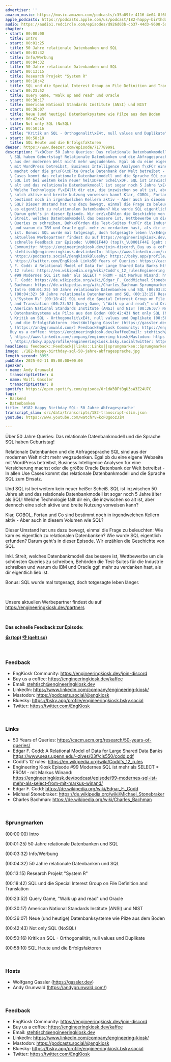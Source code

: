 ```yaml
---
advertiser: ''
amazon_music: https://music.amazon.com/podcasts/c35a09fe-4116-4e04-8f68-77d61b112e46/engineering-kiosk
apple_podcasts: https://podcasts.apple.com/us/podcast/182-happy-birthday-sql-50-jahre-abfragesprache/id1603082924?i=1000691005752&uo=4
audio: https://audio1.redcircle.com/episodes/d926d03b-cb37-44d3-9608-5af62ad89fe9/stream.mp3
chapter:
- start: 00:00:00
  title: Intro
- start: 00:01:25
  title: 50 Jahre relationale Datenbanken und SQL
- start: 00:03:32
  title: Info/Werbung
- start: 00:04:32
  title: 50 Jahre relationale Datenbanken und SQL
- start: 00:13:15
  title: Research Projekt "System R"
- start: 00:18:42
  title: SQL und die Special Interest Group on File Definition and Translation
- start: 00:23:52
  title: Query Game, "Walk up and read" und Oracle
- start: 00:30:17
  title: American National Standards Institute (ANSI) und NIST
- start: 00:36:07
  title: Neue (und heutige) Datenbanksysteme wie Pilze aus dem Boden
- start: 00:42:43
  title: Not only SQL (NoSQL)
- start: 00:50:16
  title: "Kritik an SQL - Orthogonalit\xE4t, null values und Duplikate"
- start: 00:58:10
  title: SQL Heute und die Erfolgsfaktoren
deezer: https://www.deezer.com/episode/717789991
description: "\xDCber 50 Jahre Queries: Das relationale Datenbankmodell und die Sprache\
  \ SQL haben Geburtstag! Relationale Datenbanken und die Abfragesprache SQL sind\
  \ aus der modernen Welt nicht mehr wegzudenken. Egal ob du eine eigene Webseite\
  \ mit WordPress betreibst, Business Intelligence Analysen f\xFCr eine Versicherung\
  \ machst oder die gr\xF6\xDFte Oracle Datenbank der Welt betreibst - In allen Use\
  \ Cases kommt das relationale Datenbankmodell und die Sprache SQL zum Einsatz. Und\
  \ SQL ist bei weitem kein neuer hei\xDFer Schei\xDF. SQL ist inzwischen 50 Jahre\
  \ alt und das relationale Datenbankmodell ist sogar noch 5 Jahre \xE4lter als SQL!\
  \ Welche Technologie f\xE4llt dir ein, die inzwischen so alt ist, aber dennoch eine\
  \ solch aktive und breite Nutzung vorweisen kann? Klar, COBOL, Fortan und Co sind\
  \ bestimmt noch in irgendwelchen Kellern aktiv - Aber auch in diesem Volumen wie\
  \ SQL? Dieser Umstand hat uns dazu bewegt, einmal die Frage zu beleuchten: Wie kam\
  \ es eigentlich zu relationalen Datenbanken? Wie wurde SQL eigentlich erfunden?\
  \ Darum geht's in dieser Episode. Wir erz\xE4hlen die Geschichte von SQL. Inkl.\
  \ Streit, welches Datenbankmodell das bessere ist, Wettbewerbe um die sch\xF6nsten\
  \ Queries zu schreiben, Beh\xF6rden die Test-Suites f\xFCr die Industrie schreiben\
  \ und warum du IBM und Oracle ggf. mehr zu verdanken hast, als dir eigentlich lieb\
  \ ist. Bonus: SQL wurde mal totgesagt, doch totgesagte leben l\xE4nger.  Unsere\
  \ aktuellen Werbepartner findest du auf https://engineeringkiosk.dev/partners  Das\
  \ schnelle Feedback zur Episode: \U0001F44D (top)\_\U0001F44E (geht so)  FeedbackEngKiosk\
  \ Community: https://engineeringkiosk.dev/join-discord\_Buy us a coffee: https://engineeringkiosk.dev/kaffeeEmail:\
  \ stehtisch@engineeringkiosk.devLinkedIn: https://www.linkedin.com/company/engineering-kiosk/Mastodon:\
  \ https://podcasts.social/@engkioskBluesky: https://bsky.app/profile/engineeringkiosk.bsky.socialTwitter:\
  \ https://twitter.com/EngKiosk Links50 Years of Queries: https://cacm.acm.org/research/50-years-of-queries/Edgar\
  \ F. Codd: A Relational Model of Data for Large Shared Data Banks https://www.seas.upenn.edu/~zives/03f/cis550/codd.pdfCodd's\
  \ 12 rules: https://en.wikipedia.org/wiki/Codd's_12_rulesEngineering Kiosk Episode\
  \ #99 Modernes SQL ist mehr als SELECT * FROM - mit Markus Winand: https://engineeringkiosk.dev/podcast/episode/99-modernes-sql-ist-mehr-als-select-from-mit-markus-winand/Edgar\
  \ F. Codd: https://de.wikipedia.org/wiki/Edgar_F._CoddMichael Stonebraker: https://de.wikipedia.org/wiki/Michael_StonebrakerCharles\
  \ Bachman: https://de.wikipedia.org/wiki/Charles_Bachman Sprungmarken(00:00:00)\
  \ Intro (00:01:25) 50 Jahre relationale Datenbanken und SQL (00:03:32) Info/Werbung\
  \ (00:04:32) 50 Jahre relationale Datenbanken und SQL (00:13:15) Research Projekt\
  \ \"System R\" (00:18:42) SQL und die Special Interest Group on File Definition\
  \ and Translation (00:23:52) Query Game, \"Walk up and read\" und Oracle (00:30:17)\
  \ American National Standards Institute (ANSI) und NIST (00:36:07) Neue (und heutige)\
  \ Datenbanksysteme wie Pilze aus dem Boden (00:42:43) Not only SQL (NoSQL) (00:50:16)\
  \ Kritik an SQL - Orthogonalit\xE4t, null values und Duplikate (00:58:10) SQL Heute\
  \ und die Erfolgsfaktoren  HostsWolfgang Gassler (https://gassler.dev)\_Andy Grunwald\
  \ (https://andygrunwald.com/) FeedbackEngKiosk Community: https://engineeringkiosk.dev/join-discord\_\
  Buy us a coffee: https://engineeringkiosk.dev/kaffeeEmail: stehtisch@engineeringkiosk.devLinkedIn:\
  \ https://www.linkedin.com/company/engineering-kiosk/Mastodon: https://podcasts.social/@engkioskBluesky:\
  \ https://bsky.app/profile/engineeringkiosk.bsky.socialTwitter: https://twitter.com/EngKiosk"
headlines: feedback::Feedback||links::Links||sprungmarken::Sprungmarken||hosts::Hosts
image: ./182-happy-birthday-sql-50-jahre-abfragesprache.jpg
length_second: 3995
pubDate: 2025-02-11 05:00:00+00:00
speaker:
- name: Andy Grunwald
  transcriptLetter: A
- name: Wolfi Gassler
  transcriptLetter: B
spotify: https://open.spotify.com/episode/0r1dW3BFtBgU3sW3Z24U7C
tags:
- Backend
- Datenbanken
title: '#182 Happy Birthday SQL: 50 Jahre Abfragesprache'
transcript_slim: src/data/transcripts/182-transcript-slim.json
youtube: https://www.youtube.com/watch?v=kcFQgoozJiM

---
```

<p>Über 50 Jahre Queries: Das relationale Datenbankmodell und die Sprache SQL haben Geburtstag!</p><p>Relationale Datenbanken und die Abfragesprache SQL sind aus der modernen Welt nicht mehr wegzudenken. Egal ob du eine eigene Webseite mit WordPress betreibst, Business Intelligence Analysen für eine Versicherung machst oder die größte Oracle Datenbank der Welt betreibst - In allen Use Cases kommt das relationale Datenbankmodell und die Sprache SQL zum Einsatz.</p><p>Und SQL ist bei weitem kein neuer heißer Scheiß. SQL ist inzwischen 50 Jahre alt und das relationale Datenbankmodell ist sogar noch 5 Jahre älter als SQL! Welche Technologie fällt dir ein, die inzwischen so alt ist, aber dennoch eine solch aktive und breite Nutzung vorweisen kann?</p><p>Klar, COBOL, Fortan und Co sind bestimmt noch in irgendwelchen Kellern aktiv - Aber auch in diesem Volumen wie SQL?</p><p>Dieser Umstand hat uns dazu bewegt, einmal die Frage zu beleuchten: Wie kam es eigentlich zu relationalen Datenbanken? Wie wurde SQL eigentlich erfunden? Darum geht&#39;s in dieser Episode. Wir erzählen die Geschichte von SQL.</p><p>Inkl. Streit, welches Datenbankmodell das bessere ist, Wettbewerbe um die schönsten Queries zu schreiben, Behörden die Test-Suites für die Industrie schreiben und warum du IBM und Oracle ggf. mehr zu verdanken hast, als dir eigentlich lieb ist.</p><p>Bonus: SQL wurde mal totgesagt, doch totgesagte leben länger.</p><p><br></p><p>Unsere aktuellen Werbepartner findest du auf <a href="https://engineeringkiosk.dev/partners">https://engineeringkiosk.dev/partners</a></p><p><br></p><p><strong>Das schnelle Feedback zur Episode:</strong></p><p><a href="https://api.openpodcast.dev/feedback/182/upvote" rel="nofollow"><strong>👍 (top)</strong></a><strong> </strong><a href="https://api.openpodcast.dev/feedback/182/downvote" rel="nofollow"><strong>👎 (geht so)</strong></a></p><p><br></p><h3 id="feedback">Feedback</h3><ul><li>EngKiosk Community: <a href="https://engineeringkiosk.dev/join-discord">https://engineeringkiosk.dev/join-discord</a> </li><li>Buy us a coffee: <a href="https://engineeringkiosk.dev/kaffee">https://engineeringkiosk.dev/kaffee</a></li><li>Email: <a href="mailto:stehtisch@engineeringkiosk.dev" rel="nofollow">stehtisch@engineeringkiosk.dev</a></li><li>LinkedIn: <a href="https://www.linkedin.com/company/engineering-kiosk/" rel="nofollow">https://www.linkedin.com/company/engineering-kiosk/</a></li><li>Mastodon: <a href="https://podcasts.social/@engkiosk" rel="nofollow">https://podcasts.social/@engkiosk</a></li><li>Bluesky: <a href="https://bsky.app/profile/engineeringkiosk.bsky.social" rel="nofollow">https://bsky.app/profile/engineeringkiosk.bsky.social</a></li><li>Twitter: <a href="https://twitter.com/EngKiosk" rel="nofollow">https://twitter.com/EngKiosk</a></li></ul><p><br></p><h3 id="links">Links</h3><ul><li>50 Years of Queries: <a href="https://cacm.acm.org/research/50-years-of-queries/" rel="nofollow">https://cacm.acm.org/research/50-years-of-queries/</a></li><li>Edgar F. Codd: A Relational Model of Data for Large Shared Data Banks <a href="https://www.seas.upenn.edu/~zives/03f/cis550/codd.pdf" rel="nofollow">https://www.seas.upenn.edu/~zives/03f/cis550/codd.pdf</a></li><li>Codd&#39;s 12 rules: <a href="https://en.wikipedia.org/wiki/Codd's_12_rules" rel="nofollow">https://en.wikipedia.org/wiki/Codd&#39;s_12_rules</a></li><li>Engineering Kiosk Episode #99 Modernes SQL ist mehr als SELECT * FROM - mit Markus Winand: <a href="https://engineeringkiosk.dev/podcast/episode/99-modernes-sql-ist-mehr-als-select-from-mit-markus-winand/">https://engineeringkiosk.dev/podcast/episode/99-modernes-sql-ist-mehr-als-select-from-mit-markus-winand/</a></li><li>Edgar F. Codd: <a href="https://de.wikipedia.org/wiki/Edgar_F._Codd" rel="nofollow">https://de.wikipedia.org/wiki/Edgar_F._Codd</a></li><li>Michael Stonebraker: <a href="https://de.wikipedia.org/wiki/Michael_Stonebraker" rel="nofollow">https://de.wikipedia.org/wiki/Michael_Stonebraker</a></li><li>Charles Bachman: <a href="https://de.wikipedia.org/wiki/Charles_Bachman" rel="nofollow">https://de.wikipedia.org/wiki/Charles_Bachman</a></li></ul><p><br></p><h3 id="sprungmarken">Sprungmarken</h3><p>(00:00:00) Intro</p><p>(00:01:25) 50 Jahre relationale Datenbanken und SQL</p><p>(00:03:32) Info/Werbung</p><p>(00:04:32) 50 Jahre relationale Datenbanken und SQL</p><p>(00:13:15) Research Projekt &#34;System R&#34;</p><p>(00:18:42) SQL und die Special Interest Group on File Definition and Translation</p><p>(00:23:52) Query Game, &#34;Walk up and read&#34; und Oracle</p><p>(00:30:17) American National Standards Institute (ANSI) und NIST</p><p>(00:36:07) Neue (und heutige) Datenbanksysteme wie Pilze aus dem Boden</p><p>(00:42:43) Not only SQL (NoSQL)</p><p>(00:50:16) Kritik an SQL - Orthogonalität, null values und Duplikate</p><p>(00:58:10) SQL Heute und die Erfolgsfaktoren</p><p><br></p><h3 id="hosts">Hosts</h3><ul><li>Wolfgang Gassler (<a href="https://gassler.dev" rel="nofollow">https://gassler.dev</a>) </li><li>Andy Grunwald (<a href="https://andygrunwald.com/" rel="nofollow">https://andygrunwald.com/</a>)</li></ul><p><br></p><h3 id="feedback">Feedback</h3><ul><li>EngKiosk Community: <a href="https://engineeringkiosk.dev/join-discord">https://engineeringkiosk.dev/join-discord</a> </li><li>Buy us a coffee: <a href="https://engineeringkiosk.dev/kaffee">https://engineeringkiosk.dev/kaffee</a></li><li>Email: <a href="mailto:stehtisch@engineeringkiosk.dev" rel="nofollow">stehtisch@engineeringkiosk.dev</a></li><li>LinkedIn: <a href="https://www.linkedin.com/company/engineering-kiosk/" rel="nofollow">https://www.linkedin.com/company/engineering-kiosk/</a></li><li>Mastodon: <a href="https://podcasts.social/@engkiosk" rel="nofollow">https://podcasts.social/@engkiosk</a></li><li>Bluesky: <a href="https://bsky.app/profile/engineeringkiosk.bsky.social" rel="nofollow">https://bsky.app/profile/engineeringkiosk.bsky.social</a></li><li>Twitter: <a href="https://twitter.com/EngKiosk" rel="nofollow">https://twitter.com/EngKiosk</a></li></ul>